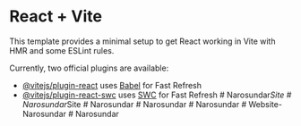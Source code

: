 # React + Vite

This template provides a minimal setup to get React working in Vite with HMR and some ESLint rules.

Currently, two official plugins are available:

- [@vitejs/plugin-react](https://github.com/vitejs/vite-plugin-react/blob/main/packages/plugin-react/README.md) uses [Babel](https://babeljs.io/) for Fast Refresh
- [@vitejs/plugin-react-swc](https://github.com/vitejs/vite-plugin-react-swc) uses [SWC](https://swc.rs/) for Fast Refresh
#   N a r o s u n d a r _ S i t e  
 #   N a r o s u n d a r _ S i t e  
 #   N a r o s u n d a r  
 #   N a r o s u n d a r  
 #   N a r o s u n d a r  
 #   W e b s i t e - N a r o s u n d a r  
 #   N a r o s u n d a r  
 
